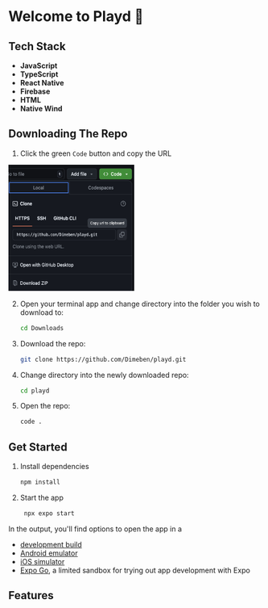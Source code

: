 # Welcome to Playd 👋

## Tech Stack

- **JavaScript**
- **TypeScript**
- **React Native**
- **Firebase**
- **HTML**
- **Native Wind**

## Downloading The Repo

1.  Click the green `Code` button and copy the URL <br>

<img src="readme-imgs/1.png" alt="repo-download-link" width="250" height="250">

2. Open your terminal app and change directory into the folder you wish to download to:

   ```bash
   cd Downloads
   ```

3. Download the repo:

   ```bash
   git clone https://github.com/Dimeben/playd.git
   ```

4. Change directory into the newly downloaded repo:

   ```bash
   cd playd
   ```

5. Open the repo:

   ```bash
   code .
   ```

## Get Started

1. Install dependencies

   ```bash
   npm install
   ```

2. Start the app

   ```bash
    npx expo start
   ```

In the output, you'll find options to open the app in a

- [development build](https://docs.expo.dev/develop/development-builds/introduction/)
- [Android emulator](https://docs.expo.dev/workflow/android-studio-emulator/)
- [iOS simulator](https://docs.expo.dev/workflow/ios-simulator/)
- [Expo Go](https://expo.dev/go), a limited sandbox for trying out app development with Expo

## Features
